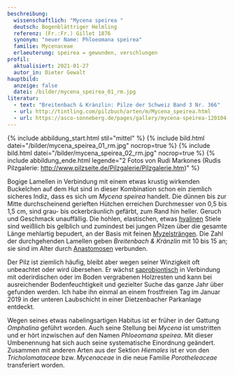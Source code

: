```yaml
---
beschreibung:
  wissenschaftlich: "Mycena speirea "
  deutsch: Bogenblättriger Helmling
  referenz: (Fr.:Fr.) Gillet 1876
  synonym: "neuer Name: Phloeomana speirea"
  familie: Mycenaceae
  erlaeuterung: speirea = gewunden, verschlungen
profil:
  aktualisiert: 2021-01-27
  autor_in: Dieter Gewalt
hauptbild:
  anzeige: false
  datei: /bilder/mycena_speirea_01_rm.jpg
literatur:
  - text: "Breitenbach & Kränzlin: Pilze der Schweiz Band 3 Nr. 366"
  - url: http://tintling.com/pilzbuch/arten/m/Mycena_speirea.html
  - url: https://asco-sonneberg.de/pages/gallery/mycena-speirea-120104-01xs-col24761.php
---
```

{% include abbildung_start.html stil="mittel" %}
{% include bild.html datei="/bilder/mycena_speirea_01_rm.jpg" nocrop=true %}
{% include bild.html datei="/bilder/mycena_speirea_02_rm.jpg" nocrop=true %}
{% include abbildung_ende.html legende="2 Fotos von Rudi Markones (Rudis Pilzgalerie: http://www.pilzseite.de/Pilzgalerie/Pilzgalerie.htm)" %}

Bogige Lamellen in Verbindung mit einem etwas krustig wirkenden Buckelchen auf dem Hut sind in dieser Kombination schon ein ziemlich sicheres Indiz, dass es sich um *Mycena speirea* handelt. Die dünnen bis zur Mitte durchscheinend gerieften Hütchen erreichen Durchmesser von 0,5 bis 1,5 cm, sind grau- bis ockerbräunlich gefärbt, zum Rand hin heller. Geruch und Geschmack unauffällig. Die hohlen, elastischen, etwas [hyalinen](hyalin "Glossar") Stiele sind weißlich bis gelblich und zumindest bei jungen Pilzen über die gesamte Länge mehlartig bepudert, an der Basis mit feinen [Myzelsträngen](Myzel "Glossar"). Die Zahl der durchgehenden Lamellen geben *Breitenbach & Kränzlin* mit 10 bis 15 an; sie sind im Alter durch [Anastomosen](Anastomosen "Glossar") verbunden. 

Der Pilz ist ziemlich häufig, bleibt aber wegen seiner Winzigkeit oft unbeachtet oder wird übersehen. Er wächst [saprobiontisch](saprobiontisch "Glossar") in Verbindung mit oderirdischen oder im Boden vergrabenen Holzresten und kann bei ausreichender Bodenfeuchtigkeit und gezielter Suche das ganze Jahr über gefunden werden. Ich habe ihn einmal an einem frostfreien Tag im Januar 2019 in der unteren Laubschicht in einer Dietzenbacher Parkanlage entdeckt.

Wegen seines etwas nabelingsartigen Habitus ist er früher in der Gattung *Omphalina* geführt worden. Auch seine Stellung bei *Mycena* ist umstritten und er hört inzwischen auf den Namen *Phloeomana speirea*. Mit dieser Umbenennung hat sich auch seine systematische Einordnung geändert. Zusammen mit anderen Arten aus der Sektion *Hiemales* ist er von den *Tricholomataceae* bzw. *Mycenaceae* in die neue Familie *Porotheleaceae* transferiert worden.